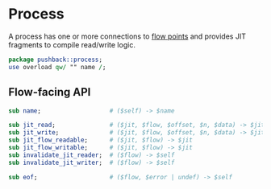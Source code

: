 # Process
A process has one or more connections to [flow points](flow.md) and provides JIT
fragments to compile read/write logic.

```perl
package pushback::process;
use overload qw/ "" name /;
```


## Flow-facing API
```perl
sub name;                   # ($self) -> $name

sub jit_read;               # ($jit, $flow, $offset, $n, $data) -> $jit
sub jit_write;              # ($jit, $flow, $offset, $n, $data) -> $jit
sub jit_flow_readable;      # ($jit, $flow) -> $jit
sub jit_flow_writable;      # ($jit, $flow) -> $jit
sub invalidate_jit_reader;  # ($flow) -> $self
sub invalidate_jit_writer;  # ($flow) -> $self

sub eof;                    # ($flow, $error | undef) -> $self
```
